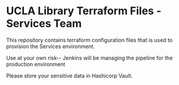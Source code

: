 # UCLA Library Terraform Files - Services Team
This repository contains terraform configuration files that is used to provision the Services environment.

Use at your own risk-- Jenkins will be managing the pipeline for the production environment

Please store your sensitive data in Hashicorp Vault.